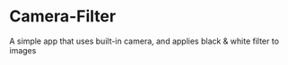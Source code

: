 # Camera-Filter
A simple app that uses built-in camera, and applies black &amp; white filter to images
